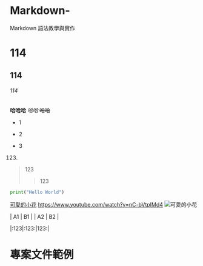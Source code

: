 # Markdown-
Markdown 語法教學與實作
# 114
## 114
###### 114

**哈哈哈**
*哈哈*
~~哈哈~~

+ 1
- 2
* 3
123.
> 123
>> 123

```python
print("Hello World")
```

[可愛的小花](https://www.youtube.com/watch?v=nC-bVtpIMd4)
<https://www.youtube.com/watch?v=nC-bVtpIMd4>
![可愛的小花](https://i.ytimg.com/vi/lS2Pqip1dpg/mqdefault.jpg)

| A1 | B1 |
| A2 | B2 |

|:123|:123:|123:|
# 專案文件範例
